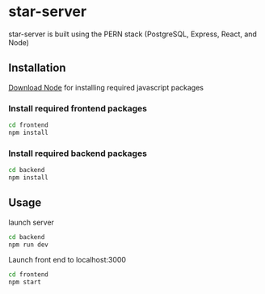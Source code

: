 # star-server

star-server is built using the PERN stack (PostgreSQL, Express, React, and Node)

## Installation
[Download Node](https://nodejs.org/en/download/) for installing required javascript packages

### Install required frontend packages
```bash
cd frontend
npm install
```
### Install required backend packages
```bash
cd backend
npm install
```

## Usage
launch server 
```bash
cd backend
npm run dev
```

Launch front end to localhost:3000
```bash
cd frontend
npm start
```
